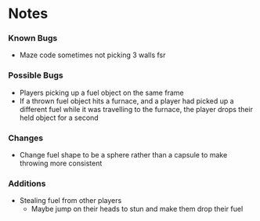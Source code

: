 # Notes

### Known Bugs
- Maze code sometimes not picking 3 walls fsr

### Possible Bugs
- Players picking up a fuel object on the same frame
- If a thrown fuel object hits a furnace, and a player had picked up a different fuel while it was travelling to the 
	furnace, the player drops their held object for a second

### Changes
- Change fuel shape to be a sphere rather than a capsule to make throwing more consistent

### Additions
- Stealing fuel from other players
	- Maybe jump on their heads to stun and make them drop their fuel
